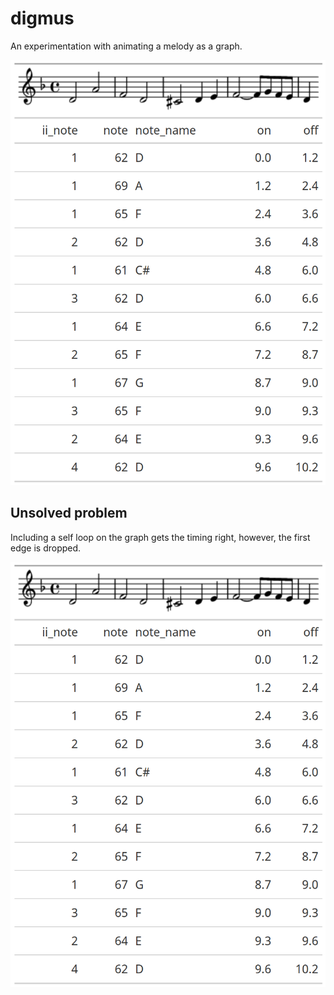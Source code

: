 # digmus

An experimentation with animating a melody as a graph. 



![](outputs/plots-tabs/melody-table.png)

## Unsolved problem

Including a self loop on the graph gets the timing right, however, the first edge is dropped. 

![](outputs/plots-tabs/melody-table.png)


